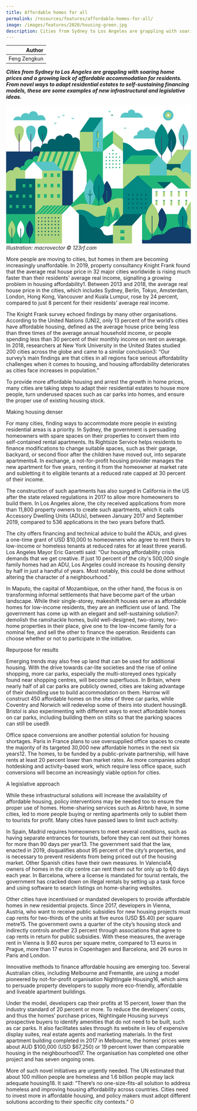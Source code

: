 ```yaml
---
title: Affordable homes for all
permalink: /resources/features/affordable-homes-for-all/
image: /images/features/2020/housing-green.jpg
description: Cities from Sydney to Los Angeles are grappling with soaring home prices and a growing lack of affordable accommodation for residents. From novel ways to adapt residential estates to self-sustaining financing models, these are some examples of new infrastructural and legislative ideas.
---
```


| Author |
|---:|
| Feng Zengkun |

***Cities from Sydney to Los Angeles are grappling with soaring home prices and a growing lack of affordable accommodation for residents. From novel ways to adapt residential estates to self-sustaining financing models, these are some examples of new infrastructural and legislative ideas.***

![Housing for all](/images/features/2020/housing-green.jpg/)*Illustration: macrovector © 123rf.com*

More people are moving to cities, but homes in them are becoming increasingly unaffordable. In 2019, property consultancy Knight Frank found that the average real house price in 32 major cities worldwide is rising much faster than their residents’ average real income, signalling a growing problem in housing affordability1. Between 2013 and 2018, the average real house price in the cities, which includes Sydney, Berlin, Tokyo, Amsterdam, London, Hong Kong, Vancouver and Kuala Lumpur, rose by 24 percent, compared to just 8 percent for their residents’ average real income.

The Knight Frank survey echoed findings by many other organisations. According to the United Nations (UN)2, only 13 percent of the world’s cities have affordable housing, defined as the average house price being less than three times of the average annual household income, or people spending less than 30 percent of their monthly income on rent on average. In 2018, researchers at New York University in the United States studied 200 cities across the globe and came to a similar conclusion3: “Our survey’s main findings are that cities in all regions face serious affordability challenges when it comes to housing, and housing affordability deteriorates as cities face increases in population.”

To provide more affordable housing and arrest the growth in home prices, many cities are taking steps to adapt their residential estates to house more people, turn underused spaces such as car parks into homes, and ensure the proper use of existing housing stock. 

Making housing denser

For many cities, finding ways to accommodate more people in existing residential areas is a priority. In Sydney, the government is persuading homeowners with spare spaces on their properties to convert them into self-contained rental apartments. Its Rightsize Service helps residents to finance modifications to change suitable spaces, such as their garage, backyard, or second floor after the children have moved out, into separate apartments4. In exchange, a not-for-profit housing provider manages the new apartment for five years, renting it from the homeowner at market rate and subletting it to eligible tenants at a reduced rate capped at 30 percent of their income.  

The construction of such apartments has also surged in California in the US after the state relaxed regulations in 2017 to allow more homeowners to build them. In Los Angeles alone, the city received applications from more than 11,800 property owners to create such apartments, which it calls Accessory Dwelling Units (ADUs), between January 2017 and September 2019, compared to 536 applications in the two years before that5. 

The city offers financing and technical advice to build the ADUs, and gives a one-time grant of USD $10,000 to homeowners who agree to rent theirs to low-income or homeless tenants at reduced rates for at least three years6. Los Angeles Mayor Eric Garcetti said: “Our housing affordability crisis demands that we get creative. If just 10 percent of the city's 500,000 single family homes had an ADU, Los Angeles could increase its housing density by half in just a handful of years. Most notably, this could be done without altering the character of a neighbourhood.”

In Maputo, the capital of Mozambique, on the other hand, the focus is on transforming informal settlements that have become part of the urban landscape. While their single-storey, makeshift houses serve as affordable homes for low-income residents, they are an inefficient use of land. The government has come up with an elegant and self-sustaining solution7: demolish the ramshackle homes, build well-designed, two-storey, two-home properties in their place, give one to the low-income family for a nominal fee, and sell the other to finance the operation. Residents can choose whether or not to participate in the initiative. 

Repurpose for results

Emerging trends may also free up land that can be used for additional housing. With the drive towards car-lite societies and the rise of online shopping, more car parks, especially the multi-storeyed ones typically found near shopping centres, will become superfluous. In Britain, where nearly half of all car parks are publicly owned, cities are taking advantage of their dwindling use to build accommodation on them. Harrow will construct 450 affordable homes on the sites of three car parks, while Coventry and Norwich will redevelop some of theirs into student housing8. Bristol is also experimenting with different ways to erect affordable homes on car parks, including building them on stilts so that the parking spaces can still be used9. 

Office space conversions are another potential solution for housing shortages. Paris in France plans to use oversupplied office spaces to create the majority of its targeted 30,000 new affordable homes in the next six years12. The homes, to be funded by a public-private partnership, will have rents at least 20 percent lower than market rates. As more companies adopt hotdesking and activity-based work, which require less office space, such conversions will become an increasingly viable option for cities.

A legislative approach

While these infrastructural solutions will increase the availability of affordable housing, policy interventions may be needed too to ensure the proper use of homes. Home-sharing services such as Airbnb have, in some cities, led to more people buying or renting apartments only to sublet them to tourists for profit. Many cities have passed laws to limit such activity. 

In Spain, Madrid requires homeowners to meet several conditions, such as having separate entrances for tourists, before they can rent out their homes for more than 90 days per year13. The government said that the law, enacted in 2019, disqualifies about 95 percent of the city’s properties, and is necessary to prevent residents from being priced out of the housing market. Other Spanish cities have their own measures. In Valencia14, owners of homes in the city centre can rent them out for only up to 60 days each year. In Barcelona, where a license is mandated for tourist rentals, the government has cracked down on illegal rentals by setting up a task force and using software to search listings on home-sharing websites.

Other cities have incentivised or mandated developers to provide affordable homes in new residential projects. Since 2017, developers in Vienna, Austria, who want to receive public subsidies for new housing projects must cap rents for two-thirds of the units at five euros (USD $5.40) per square metre15. The government owns a quarter of the city’s housing stock and indirectly controls another 23 percent through associations that agree to cap rents in return for public subsidies. With these measures, the average rent in Vienna is 9.60 euros per square metre, compared to 13 euros in Prague, more than 17 euros in Copenhagen and Barcelona, and 26 euros in Paris and London.

Innovative methods to finance affordable housing are emerging too. Several Australian cities, including Melbourne and Fremantle, are using a model pioneered by not-for-profit organisation Nightingale Housing16, which aims to persuade property developers to supply more eco-friendly, affordable and liveable apartment buildings. 

Under the model, developers cap their profits at 15 percent, lower than the industry standard of 20 percent or more. To reduce the developers’ costs, and thus the homes’ purchase prices, Nightingale Housing surveys prospective buyers to identify amenities that do not need to be built, such as car parks. It also facilitates sales through its website in lieu of expensive display suites, real estate agents and marketing materials. In the first apartment building completed in 2017 in Melbourne, the homes’ prices were about AUD $100,000 (USD $67,250) or 19 percent lower than comparable housing in the neighbourhood17. The organisation has completed one other project and has seven ongoing ones. 

More of such novel initiatives are urgently needed. The UN estimated that about 100 million people are homeless and 1.6 billion people may lack adequate housing18. It said: “There’s no one-size-fits-all solution to address homeless and improving housing affordability across countries. Cities need to invest more in affordable housing, and policy makers must adopt different solutions according to their specific city contexts.” **<font color="#967942">O</font>**
